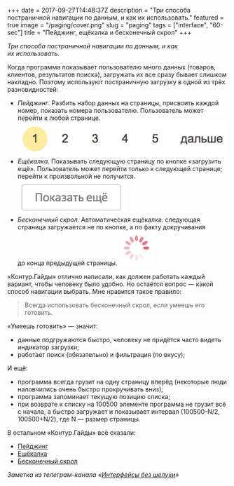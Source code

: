 +++
date = 2017-09-27T14:48:37Z
description = "Три способа постраничной навигации по данным, и как их использовать."
featured = true
image = "/paging/cover.png"
slug = "paging"
tags = ["interface", "60-sec"]
title = "Пейджинг, ещёкалка и бесконечный скрол"
+++

_Три способа постраничной навигации по данным, и как их использовать._

Когда программа показывает пользователю много данных (товаров, клиентов, результатов поиска), загружать их все сразу бывает слишком накладно. Поэтому используют постраничную загрузку в одной из трёх разновидностей:

- _Пейджинг_. Разбить набор данных на страницы, присвоить каждой номер, показать номера пользователю. Пользователь может перейти к любой странице.
![_Пейджинг_](paging-pager.png)
- _Ещёкалка_. Показывать следующую страницу по кнопке «загрузить ещё». Пользователь может перейти только к следующей странице; перейти к произвольной не получится.
![Ещёкалка](paging-more.png)
- _Бесконечный скрол_. Автоматическая ещёкалка: следующая страница загружается не по кнопке, а по факту докручивания до конца предыдущей страницы.
![Бесконечный скрол](paging-auto.png)

«Контур.Гайды» отлично написали, как должен работать каждый вариант, чтобы человеку было удобно. Но остаётся вопрос — какой способ навигации выбрать. Мне нравится такое правило:

<blockquote class="big">
Всегда использовать бесконечный скрол, если умеешь его готовить.
</blockquote>

«Умеешь готовить» — значит:

- данные подгружаются быстро, человеку не придётся часто видеть индикатор загрузки;
- работает поиск (обязательно) и фильтрация (по вкусу);

И ещё:

- программа всегда грузит на одну страницу вперёд (некоторые люди наловчились очень быстро прокручивать вниз);
- программа запоминает текущую позицию списка;
- при возврате к списку на 100500 элементе программа не грузит всё с начала, а быстро загружает и показывает интервал (100500-N/2, 100500+N/2), где N — размер страницы.

В остальном «Контур.Гайды» всё сказали:

- [Пейджинг](https://guides.kontur.ru/components/paging/)
- [Ещёкалка](https://guides.kontur.ru/components/eschekalka/)
- [Бесконечный скрол](https://guides.kontur.ru/components/endlesscroll/)

<div class="row">
<div class="col-xs-12 col-sm-10 col-md-8"><p><em>Заметка из телеграм-канала <span class="nowrap"><i class="fa fa-star-o color-sin"></i> «<a href="https://t.me/dangry">Интерфейсы без шелухи</a>»</span></em></p></div>
</div>

